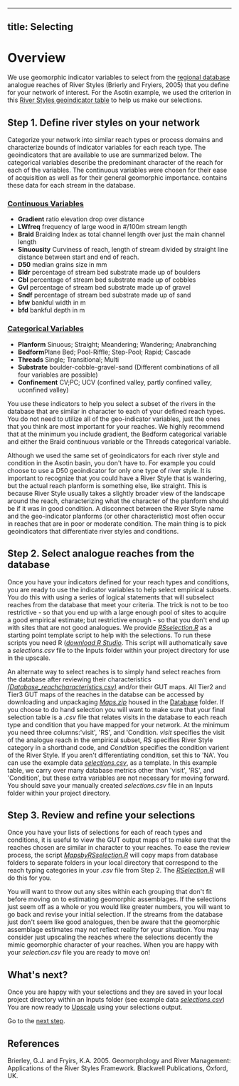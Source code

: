 
---
title: Selecting
---

# Overview
We use geomorphic indicator variables to select from the [regional database](https://github.com/natalie-kramer/GeomorphicUpscale/blob/master/Database/Database_reachcharacteristics.csv)  analogue reaches of River Styles (Brierly and Fryiers, 2005) that you define for your network of interest. For the Asotin example, we used the criterion in this [River Styles geoindicator table](https://github.com/natalie-kramer/GeomorphicUpscale/tree/master/docs/assets/AsotinGeoindicator.PNG) to help us make our selections.

## Step 1. Define river styles on your network
Categorize your network into similar reach types or process domains and characterize bounds of indicator variables for each reach type. The geoindicators that are available to use are summarized below. The categorical variables describe the predominant character of the reach for each of the variables. The continuous variables were chosen for their ease of acquisition as well as for their general geomorphic importance.  contains these data for each stream in the database. 

### <u>Continuous Variables </u>
- **Gradient** ratio elevation drop over distance 
- **LWfreq** frequency of large wood in #/100m stream length
- **Braid** Braiding Index as total channel length over just the main channel length
- **Sinuousity** Curviness of reach, length of stream divided by straight line distance between start and end of reach.
- **D50**  median grains size in mm
- **Bldr** percentage of stream bed substrate made up of boulders
- **Cbl** percentage of stream bed substrate made up of cobbles
- **Gvl** percentage of stream bed substrate made up of gravel
- **Sndf** percentage of stream bed substrate made up of sand
- **bfw** bankful width in m
- **bfd** bankful depth in m

### <u>Categorical Variables</u>
- **Planform** Sinuous; Straight; Meandering; Wandering; Anabranching
- **Bedform**Plane Bed; Pool-Riffle; Step-Pool; Rapid; Cascade
- **Threads** Single; Transitional; Multi
- **Substrate** boulder-cobble-gravel-sand (Different combinations  of all four variables are possible)
- **Confinement** CV;PC; UCV (confined valley, partly confined valley, uconfined valley) 

You use these indicators to help you select a subset of the rivers in the database that are similar in character to each of your defined reach types.  You do not need to utilize all of the geo-indicator variables, just the ones that you think are most important for your reaches. We highly recommend that at the minimum you include gradient, the Bedform categorical variable and either the Braid continuous variable or the Threads categorical variable. 

Although we used the same set of geoindicators for each river style and condition in the Asotin basin, you don't have to.  For example you could choose to use a D50 geoindicator for only one type of river style. It is important to recognize that you could have a River Style that is wandering, but the actual reach planform is something else, like straight.  This is because River Style usually takes a slightly broader view of the landscape around the reach, characterizing what the character of the planform should be if it was in good condition.  A disconnect between the River Style name and the geo-indicator planforms (or other characteristic) most often occur in reaches that are in poor or moderate condition. The main thing is to pick geoindicators that differentiate river styles and conditions.

## Step 2. Select analogue reaches from the database
Once you have your indicators defined for your reach types and conditions, you are ready to use the indicator variables to help select empirical subsets.  You do this with using a series of logical statements that will subselect reaches from the database that meet your criteria.  The trick is not to be too restrictive - so that you end up with a large enough pool of sites to acquire a good empirical estimate; but restrictive enough - so that you don't end up with sites that are not good analogues.  We provide [*RSselection.R*](https://github.com/natalie-kramer/GeomorphicUpscale/blob/master/RSselection.R) as a starting point template script to help with the selections. To run these scripts you need R ([*download R Studio*](https://www.rstudio.com/products/rstudio/download/).  This script will authomatically save a *selections.csv* file to the Inputs folder within your project directory for use in the upscale.

An alternate way to select reaches is to simply hand select reaches from the database after reviewing their characteristics  [*(Database_reachcharacteristics.csv)*](https://github.com/natalie-kramer/GeomorphicUpscale/blob/master/Database/Database_reachcharacteristics.csv) and/or their GUT maps.  All Tier2 and Tier3 GUT maps of the reaches in the databse can be accessed by downloading and unpackaging [*Maps.zip*](https://github.com/natalie-kramer/GeomorphicUpscale/tree/master/Database/Maps.zip)  housed in the [Database](https://github.com/natalie-kramer/GeomorphicUpscale/tree/master/Database) folder.  If you choose to do hand selection you will want to make sure that your final selection table is a *.csv* file that relates visits in the database to each reach type and condition that you have mapped for your network.  At the minimum you need three columns:'visit', 'RS', and 'Condition. *visit* specifies the visit of the analogue reach in the empirical subset, *RS* specifies River Style category in a shorthand code, and *Condition* specifies the condition varient of the River Style. If you aren't differentiating condition, set this to 'NA'.  You can use the  example data [*selections.csv*](https://github.com/natalie-kramer/GeomorphicUpscale/blob/master/Exampledata/selections.csv), as a template.  In this example table, we carry over many database metrics other than 'visit', 'RS', and 'Condition', but these extra variables are not necessary for moving forward. You should save your manually created *selections.csv* file in an Inputs folder within your project directory.

## Step 3. Review and refine your selections
Once you have your lists of selections for each of reach types and conditions, it is useful to view the GUT output maps of to make sure that the reaches chosen are similar in character to your reaches.  To ease the review process, the script    [*MapsbyRSselection.R*](https://github.com/natalie-kramer/GeomorphicUpscale/blob/master/scripts/MapsbyRSselection.R) will copy maps from database folders to separate folders in your local directory that correspond to the reach typing categories in your *.csv* file from Step 2.  The [*RSelection.R*](https://github.com/natalie-kramer/GeomorphicUpscale/blob/master/scripts/RSselection.R) will do this for you.

You will want to throw out any sites within each grouping that don't fit before moving on to estimating geomorphic assemblages. If the selections just seem off as a whole or you would like greater numbers, you will want to go back and revise your initial selection. If the streams from the database just don't seem like good analogues, then be aware that the geomorphic assemblage estimates may not reflect reality for your situation. You may consider just upscaling the reaches where the selections decently the mimic geomorphic character of your reaches. When you are happy with your *selection.csv* file you are ready to move on!

## What's next?
Once you are happy with your selections and they are saved in your local project directory within an Inputs folder (see example data [*selections.csv*](https://github.com/natalie-kramer/GeomorphicUpscale/blob/master/AsotinUpscaleExample/Inputs/selections.csv)) You are now ready to [Upscale](upscaling.md) using your selections output.

Go to the [next step](upscaling.md).

## References

Brierley, G.J. and Fryirs, K.A. 2005. Geomorphology and River Management: Applications of the River Styles Framework. Blackwell Publications, Oxford, UK.

